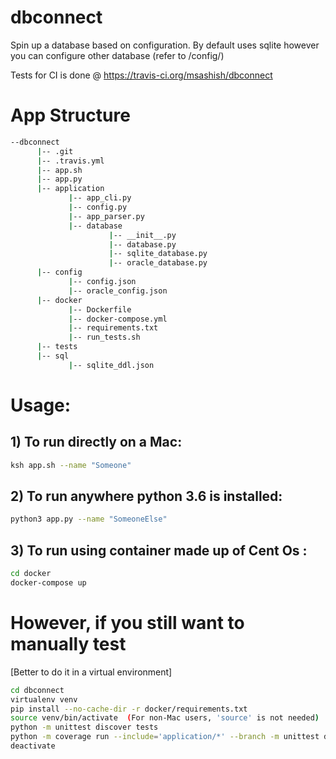 # **dbconnect**

Spin up a database based on configuration. By default uses sqlite however you can configure other database (refer to /config/)

Tests for CI is done @ https://travis-ci.org/msashish/dbconnect

# App Structure

```bash
--dbconnect
      |-- .git
      |-- .travis.yml
      |-- app.sh
      |-- app.py
      |-- application
             |-- app_cli.py
             |-- config.py
             |-- app_parser.py
             |-- database
                      |-- __init__.py
                      |-- database.py
                      |-- sqlite_database.py
                      |-- oracle_database.py
      |-- config
             |-- config.json
             |-- oracle_config.json
      |-- docker
             |-- Dockerfile
             |-- docker-compose.yml
             |-- requirements.txt
             |-- run_tests.sh
      |-- tests
      |-- sql
             |-- sqlite_ddl.json
```



# **Usage:**

## 1) To run directly on a Mac: 

```bash
ksh app.sh --name "Someone"
```

## 2) To run anywhere python 3.6 is installed:

```bash
python3 app.py --name "SomeoneElse"
```

## 3) To run using container made up of Cent Os :
```bash
cd docker
docker-compose up
```

# **However, if you still want to manually test** 
[Better to do it in a virtual environment]

```bash
cd dbconnect
virtualenv venv
pip install --no-cache-dir -r docker/requirements.txt
source venv/bin/activate  (For non-Mac users, 'source' is not needed)
python -m unittest discover tests
python -m coverage run --include='application/*' --branch -m unittest discover -b
deactivate
```